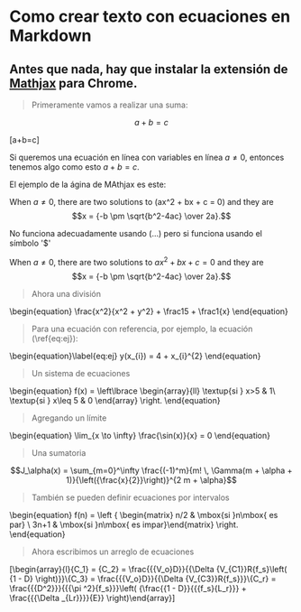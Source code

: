 # Como crear texto con ecuaciones en Markdown

## Antes que nada, hay que instalar la extensión de [Mathjax](https://chrome.google.com/webstore/detail/mathjax-plugin-for-github/ioemnmodlmafdkllaclgeombjnmnbima/related) para  Chrome.

>Primeramente vamos a realizar una suma:

$$a+b=c$$

\[a+b=c\]

Si queremos una ecuación en línea con variables en línea  $a \ne 0$, entonces tenemos algo como esto $a + b = c$.

El ejemplo de la ágina de MAthjax es este:

When $a \ne 0$, there are two solutions to \(ax^2 + bx + c = 0\) and they are
$$x = {-b \pm \sqrt{b^2-4ac} \over 2a}.$$

No funciona adecuadamente usando \(...\) pero si funciona usando el símbolo '$'

When $a \ne 0$, there are two solutions to $ax^2 + bx + c = 0$ and they are
$$x = {-b \pm \sqrt{b^2-4ac} \over 2a}.$$

>Ahora una división

\begin{equation}
\frac{x^2}{x^2 + y^2} + \frac15 + \frac1{x}
\end{equation}

>Para una ecuación con referencia, por ejemplo, la ecuación (\ref{eq:ej}):

\begin{equation}\label{eq:ej}
y(x_{i}) = 4 + x_{i}^{2}
\end{equation}


>Un sistema de ecuaciones

\begin{equation}
f(x) = \left\lbrace \begin{array}{ll} \textup{si } x>5 & 1\\ \textup{si } x\leq 5 & 0 \end{array} \right.
\end{equation}


>Agregando un límite

\begin{equation}
\lim_{x \to \infty} \frac{\sin(x)}{x} = 0
\end{equation}


>Una sumatoria

$$J_\alpha(x) = \sum_{m=0}^\infty \frac{(-1)^m}{m! \, \Gamma(m + \alpha + 1)}{\left({\frac{x}{2}}\right)}^{2 m + \alpha}$$


>También se pueden definir ecuaciones por intervalos

\begin{equation}
f(n) = \left \{ \begin{matrix} n/2 & \mbox{si }n\mbox{ es par}
\\ 3n+1 & \mbox{si }n\mbox{ es impar}\end{matrix} \right.
\end{equation}




>Ahora escribimos un arreglo de ecuaciones

\[\begin{array}{l}{C_1} = {C_2} = \frac{{{V_o}D}}{{\Delta {V_{C1}}R{f_s}\left( {1 - D} \right)}}\\{C_3} = \frac{{{V_o}D}}{{\Delta {V_{C3}}R{f_s}}}\\{C_r} = \frac{{{D^2}}}{{{\pi ^2}{f_s}}}\left( {\frac{{1 - D}}{{{f_s}{L_r}}} + \frac{{{\Delta _{Lr}}}}{E}} \right)\end{array}\]
